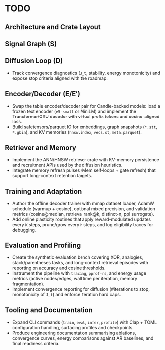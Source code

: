 # TODO

## Architecture and Crate Layout

## Signal Graph (S)

## Diffusion Loop (D)
- Track convergence diagnostics (`J_t`, stability, energy monotonicity) and expose stop criteria aligned with the roadmap.

## Encoder/Decoder (E/E′)
- Swap the table encoder/decoder pair for Candle-backed models: load a frozen text encoder (`e5-small` or MiniLM) and implement the Transformer/GRU decoder with virtual prefix tokens and cosine-aligned loss.
- Build safetensors/parquet IO for embeddings, graph snapshots (`*.stt`, `*.gbin`), and KV memories (`hnsw.index`, `vecs.st`, `meta.parquet`).

## Retriever and Memory
- Implement the ANN/HNSW retriever crate with KV-memory persistence and recruitment APIs used by the diffusion heuristics.
- Integrate memory refresh pulses (Mem self-loops + gate refresh) that support long-context retention targets.

## Training and Adaptation
- Author the offline decoder trainer with mmap dataset loader, AdamW schedule (warmup + cosine), optional mixed precision, and validation metrics (cosine@median, retrieval rank@k, distinct-n, ppl surrogate).
- Add online plasticity routines that apply reward-modulated updates every `K` steps, prune/grow every `M` steps, and log eligibility traces for debugging.

## Evaluation and Profiling
- Create the synthetic evaluation bench covering XOR, analogies, stack/parentheses tasks, and long-context retrieval episodes with reporting on accuracy and cosine thresholds.
- Instrument the pipeline with `tracing`, `pprof-rs`, and energy usage metrics (active nodes/edges, wall time per iteration, memory fragmentation).
- Implement convergence reporting for diffusion (#iterations to stop, monotonicity of `J_t`) and enforce iteration hard caps.

## Tooling and Documentation
- Expand CLI commands (`train`, `eval`, `infer`, `profile`) with Clap + TOML configuration handling, surfacing profiles and checkpoints.
- Produce engineering documentation summarising ablations, convergence curves, energy comparisons against AR baselines, and final readiness criteria.
